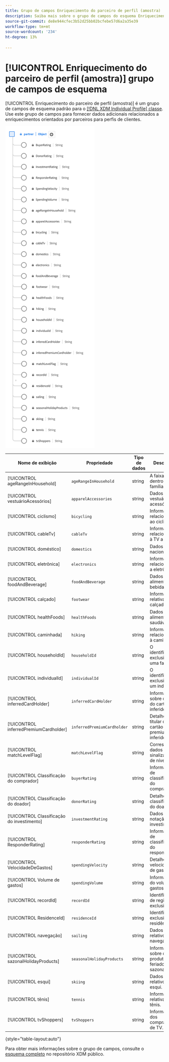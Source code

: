 ```yaml
---
title: Grupo de campos Enriquecimento do parceiro de perfil (amostra)
description: Saiba mais sobre o grupo de campos do esquema Enriquecimento do parceiro de perfil (Amostra).
source-git-commit: de8e944cfec3b52d25bb02bcfebe57d6a2a35e39
workflow-type: tm+mt
source-wordcount: '234'
ht-degree: 13%

---
```



# [!UICONTROL Enriquecimento do parceiro de perfil (amostra)] grupo de campos de esquema

[!UICONTROL Enriquecimento do parceiro de perfil (amostra)] é um grupo de campos de esquema padrão para o [[!DNL XDM Individual Profile] classe](../../classes/individual-profile.md). Use este grupo de campos para fornecer dados adicionais relacionados a enriquecimentos orientados por parceiros para perfis de clientes.

![Um diagrama do [!UICONTROL Enriquecimento do parceiro de perfil (amostra)] grupo de campos.](../../images/field-groups/profile-partner-enrichment-sample.png)

| Nome de exibição | Propriedade | Tipo de dados | Descrição |
|-----------------------------|------------------------|-----------|----------------------------------|
| [!UICONTROL ageRangeInHousehold] | `ageRangeInHousehold` | string | A faixa etária dentro da família. |
| [!UICONTROL vestuárioAcessórios] | `apparelAccessories` | string | Dados de vestuário e acessórios. |
| [!UICONTROL ciclismo] | `bicycling` | string | Informações relacionadas ao ciclismo. |
| [!UICONTROL cableTv] | `cableTv` | string | Informações relacionadas à TV a cabo. |
| [!UICONTROL doméstico] | `domestics` | string | Dados nacionais. |
| [!UICONTROL eletrônica] | `electronics` | string | Informações relacionadas a eletrônicos. |
| [!UICONTROL foodAndBeverage] | `foodAndBeverage` | string | Dados sobre alimentos e bebidas. |
| [!UICONTROL calçado] | `footwear` | string | Informações relativas ao calçado. |
| [!UICONTROL healthFoods] | `healthFoods` | string | Dados sobre alimentos saudáveis. |
| [!UICONTROL caminhada] | `hiking` | string | Informações relacionadas à caminhada. |
| [!UICONTROL householdId] | `householdId` | string | O identificador exclusivo de uma família. |
| [!UICONTROL individualId] | `individualId` | string | O identificador exclusivo de um indivíduo. |
| [!UICONTROL inferredCardHolder] | `inferredCardHolder` | string | Informações sobre o titular do cartão inferido. |
| [!UICONTROL inferredPremiumCardholder] | `inferredPremiumCardholder` | string | Detalhes do titular do cartão premium inferido. |
| [!UICONTROL matchLevelFlag] | `matchLevelFlag` | string | Corresponder dados de sinalizador de nível. |
| [!UICONTROL Classificação do comprador] | `buyerRating` | string | Informações de classificação do comprador. |
| [!UICONTROL Classificação do doador] | `donorRating` | string | Detalhes da classificação do doador. |
| [!UICONTROL Classificação do investimento] | `investmentRating` | string | Dados de notação de investimento. |
| [!UICONTROL ResponderRating] | `responderRating` | string | Informações de classificação do respondente. |
| [!UICONTROL VelocidadeDeGastos] | `spendingVelocity` | string | Detalhes da velocidade de gasto. |
| [!UICONTROL Volume de gastos] | `spendingVolume` | string | Informações do volume de gastos. |
| [!UICONTROL recordId] | `recordId` | string | Identificador de registro exclusivo. |
| [!UICONTROL ResidenceId] | `residenceId` | string | Identificador exclusivo da residência. |
| [!UICONTROL navegação] | `sailing` | string | Dados relativos à navegação. |
| [!UICONTROL sazonalHolidayProducts] | `seasonalHolidayProducts` | string | Informações sobre o produto de feriados sazonais. |
| [!UICONTROL esqui] | `skiing` | string | Dados relativos ao esqui. |
| [!UICONTROL tênis] | `tennis` | string | Informação relativa ao tênis. |
| [!UICONTROL tvShoppers] | `tvShoppers` | string | Informações dos compradores de TV. |

{style="table-layout:auto"}

Para obter mais informações sobre o grupo de campos, consulte o [esquema completo](https://github.com/adobe/xdm/blob/master/components/fieldgroups/profile/partner-profile-enrichment/profile-partner-enrichment-sample.schema.json) no repositório XDM público.
